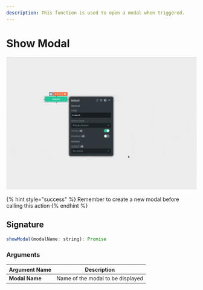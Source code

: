 ```yaml
---
description: This function is used to open a modal when triggered.
---
```


# Show Modal

![Click to expand](../.gitbook/assets/showmodal.gif)

{% hint style="success" %}
Remember to create a new modal before calling this action
{% endhint %}

## Signature

```javascript
showModal(modalName: string): Promise
```

### Arguments

| Argument Name  | Description                       |
| -------------- | --------------------------------- |
| **Modal Name** | Name of the modal to be displayed |
